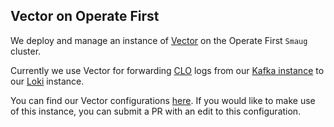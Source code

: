 ## Vector on Operate First

We deploy and manage an instance of [Vector][Vector] on the Operate First `Smaug` cluster.

Currently we use Vector for forwarding [CLO][CLO] logs from our [Kafka instance][Kafka] to our [Loki][Loki] instance.

You can find our Vector configurations [here][config]. If you would like to make use of this instance, you can submit a PR with an edit to this configuration.

[Vector]: https://github.com/vectordotdev/vector
[CLO]: https://docs.openshift.com/container-platform/4.9/logging/cluster-logging-external.html
[Kafka]: https://github.com/operate-first/apps/tree/master/docs/odh/kafka
[Loki]: https://github.com/operate-first/apps/tree/master/docs/observatorium/loki
[config]: https://github.com/operate-first/apps/tree/master/observatorium/overlays/moc/smaug/vector/configmap.yaml
